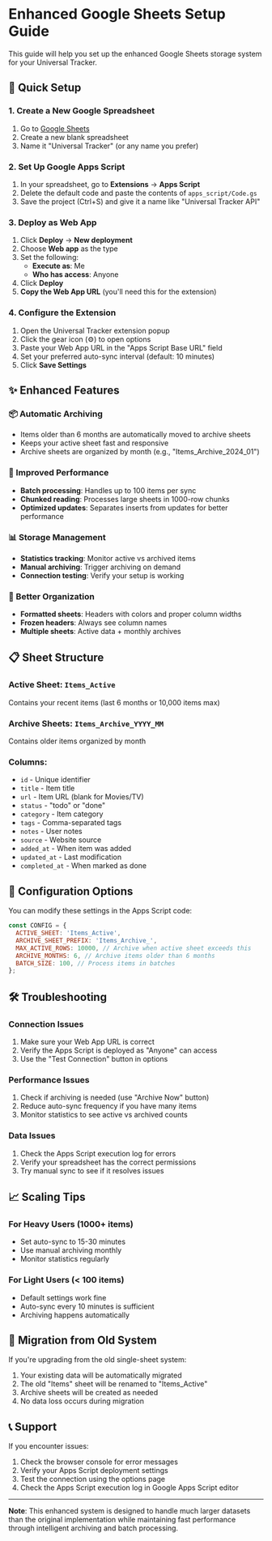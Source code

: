 # Enhanced Google Sheets Setup Guide

This guide will help you set up the enhanced Google Sheets storage system for your Universal Tracker.

## 🚀 Quick Setup

### 1. Create a New Google Spreadsheet
1. Go to [Google Sheets](https://sheets.google.com)
2. Create a new blank spreadsheet
3. Name it "Universal Tracker" (or any name you prefer)

### 2. Set Up Google Apps Script
1. In your spreadsheet, go to **Extensions** → **Apps Script**
2. Delete the default code and paste the contents of `apps_script/Code.gs`
3. Save the project (Ctrl+S) and give it a name like "Universal Tracker API"

### 3. Deploy as Web App
1. Click **Deploy** → **New deployment**
2. Choose **Web app** as the type
3. Set the following:
   - **Execute as**: Me
   - **Who has access**: Anyone
4. Click **Deploy**
5. **Copy the Web App URL** (you'll need this for the extension)

### 4. Configure the Extension
1. Open the Universal Tracker extension popup
2. Click the gear icon (⚙️) to open options
3. Paste your Web App URL in the "Apps Script Base URL" field
4. Set your preferred auto-sync interval (default: 10 minutes)
5. Click **Save Settings**

## ✨ Enhanced Features

### 📦 Automatic Archiving
- Items older than 6 months are automatically moved to archive sheets
- Keeps your active sheet fast and responsive
- Archive sheets are organized by month (e.g., "Items_Archive_2024_01")

### 🚀 Improved Performance
- **Batch processing**: Handles up to 100 items per sync
- **Chunked reading**: Processes large sheets in 1000-row chunks
- **Optimized updates**: Separates inserts from updates for better performance

### 📊 Storage Management
- **Statistics tracking**: Monitor active vs archived items
- **Manual archiving**: Trigger archiving on demand
- **Connection testing**: Verify your setup is working

### 🎨 Better Organization
- **Formatted sheets**: Headers with colors and proper column widths
- **Frozen headers**: Always see column names
- **Multiple sheets**: Active data + monthly archives

## 📋 Sheet Structure

### Active Sheet: `Items_Active`
Contains your recent items (last 6 months or 10,000 items max)

### Archive Sheets: `Items_Archive_YYYY_MM`
Contains older items organized by month

### Columns:
- `id` - Unique identifier
- `title` - Item title
- `url` - Item URL (blank for Movies/TV)
- `status` - "todo" or "done"
- `category` - Item category
- `tags` - Comma-separated tags
- `notes` - User notes
- `source` - Website source
- `added_at` - When item was added
- `updated_at` - Last modification
- `completed_at` - When marked as done

## 🔧 Configuration Options

You can modify these settings in the Apps Script code:

```javascript
const CONFIG = {
  ACTIVE_SHEET: 'Items_Active',
  ARCHIVE_SHEET_PREFIX: 'Items_Archive_',
  MAX_ACTIVE_ROWS: 10000, // Archive when active sheet exceeds this
  ARCHIVE_MONTHS: 6, // Archive items older than 6 months
  BATCH_SIZE: 100, // Process items in batches
};
```

## 🛠️ Troubleshooting

### Connection Issues
1. Make sure your Web App URL is correct
2. Verify the Apps Script is deployed as "Anyone" can access
3. Use the "Test Connection" button in options

### Performance Issues
1. Check if archiving is needed (use "Archive Now" button)
2. Reduce auto-sync frequency if you have many items
3. Monitor statistics to see active vs archived counts

### Data Issues
1. Check the Apps Script execution log for errors
2. Verify your spreadsheet has the correct permissions
3. Try manual sync to see if it resolves issues

## 📈 Scaling Tips

### For Heavy Users (1000+ items)
- Set auto-sync to 15-30 minutes
- Use manual archiving monthly
- Monitor statistics regularly

### For Light Users (< 100 items)
- Default settings work fine
- Auto-sync every 10 minutes is sufficient
- Archiving happens automatically

## 🔄 Migration from Old System

If you're upgrading from the old single-sheet system:

1. Your existing data will be automatically migrated
2. The old "Items" sheet will be renamed to "Items_Active"
3. Archive sheets will be created as needed
4. No data loss occurs during migration

## 📞 Support

If you encounter issues:
1. Check the browser console for error messages
2. Verify your Apps Script deployment settings
3. Test the connection using the options page
4. Check the Apps Script execution log in Google Apps Script editor

---

**Note**: This enhanced system is designed to handle much larger datasets than the original implementation while maintaining fast performance through intelligent archiving and batch processing.
